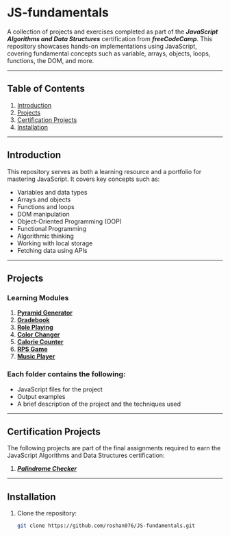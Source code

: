 # JS-fundamentals

A collection of projects and exercises completed as part of the ***JavaScript Algorithms and Data Structures*** certification from ***freeCodeCamp***. This repository showcases hands-on implementations using JavaScript, covering fundamental concepts such as variable, arrays, objects, loops, functions, the DOM, and more.

---

## Table of Contents  
1. [Introduction](#introduction)  
2. [Projects](#projects)  
3. [Certification Projects](#certification-projects)  
4. [Installation](#installation)

---

## Introduction  
This repository serves as both a learning resource and a portfolio for mastering JavaScript. It covers key concepts such as:  
- Variables and data types  
- Arrays and objects
- Functions and loops  
- DOM manipulation  
- Object-Oriented Programming (OOP)
- Functional Programming
- Algorithmic thinking
- Working with local storage
- Fetching data using APIs  

---

## Projects  

### Learning Modules
1. [**Pyramid Generator**](./01.%20Pyramid-generator/script.js)
2. [**Gradebook**](./02.%20Gradebook/script.js)
3. [**Role Playing**](./03.%20Role-playing/script.js)
4. [**Color Changer**](./04.%20Color-changer/script.js)
5. [**Calorie Counter**](./05.%20Calorie-counter/script.js)
6. [**RPS Game**](./06.%20RPS-game/script.js)
7. [**Music Player**](./07.%20Music-player/script.js)

### Each folder contains the following:  
- JavaScript files for the project  
- Output examples  
- A brief description of the project and the techniques used

---

## Certification Projects  
The following projects are part of the final assignments required to earn the JavaScript Algorithms and Data Structures certification:  
1. [***Palindrome Checker***](./Palindrome-checker/script.js)

---

## Installation  

1. Clone the repository:  
   ```bash
   git clone https://github.com/roshan076/JS-fundamentals.git